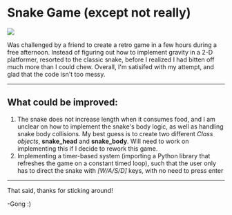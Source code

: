 # Snake Game (except not really)

![](https://helios-i.mashable.com/imagery/articles/021okhHGawLJS7VlXbTISXF/hero-image.fill.size_1200x900.v1614267684.jpg)

Was challenged by a friend to create a retro game in a few hours during a free afternoon. Instead of figuring out how to implement gravity in a 2-D platformer, resorted to the classic snake, before I realized I had bitten off much more than I could chew.
Overall, I'm satisifed with my attempt, and glad that the code isn't too messy.

----------

## What could be improved:

1. The snake does not increase length when it consumes food, and I am unclear on how to implement the snake's body logic, as well as handling snake body collisions. My best guess is to create two different *Class objects*, **snake_head** and **snake_body**. Will need to work on implementing this if I decide to rework this game.
2. Implementing a timer-based system (importing a Python library that refreshes the game on a constant timed loop), such that the user only has to direct the snake with *[W/A/S/D]* keys, with no need to press enter

----------

That said, thanks for sticking around! 

-Gong :)
